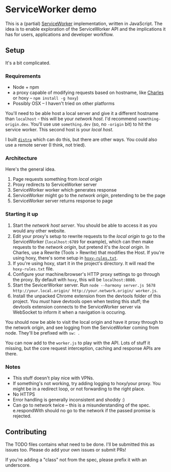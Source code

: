 # ServiceWorker demo

This is a (partial) [ServiceWorker](https://github.com/slightlyoff/ServiceWorker) implementation, written in JavaScript. The idea is to enable exploration of the ServiceWorker API and the implications it has for users, applications and developer workflow.

## Setup

It's a bit complicated.

### Requirements

- Node + npm
- a proxy capable of modifying requests based on hostname, like [Charles](http://www.charlesproxy.com/) or hoxy – `npm install -g hoxy`)
- Possibly OSX – I haven't tried on other platforms

You'll need to be able host a local server and give it a different hostname than `localhost` - this will be your *network host*. I'd recommend `something-origin.dev`. You'll use use `something.dev` (so, no `-origin` bit) to hit the service worker. This second host is your *local host*.

I built [`distra`](https://github.com/phuu/distra) which can do this, but there are other ways. You could also use a remote server (I think, not tried).

### Architecture

Here's the general idea.

1. Page requests something from *local origin*
2. Proxy redirects to ServiceWorker server
3. ServiceWorker worker which generates response
4. ServiceWorker might go to the *network origin*, pretending to be the page
5. ServiceWorker server returns response to page

### Starting it up

1. Start the *network host server*. You should be able to access it as you would any other website.
2. Edit your proxy's setup to rewrite requests to the *local origin* to go to the ServiceWorker (`localhost:6789` for example), which can then make requests to the *network origin*, but pretend it's the *local origin*. In Charles, use a Rewrite (Tools > Rewrite) that modifies the Host. If you're using hoxy, there's some setup in [`hoxy-rules.txt`](hoxy-rules.txt).
3. If you're using hoxy, start it in the project's directory. It will read the `hoxy-rules.txt` file.
4. Configure your machine/browser's HTTP proxy settings to go through the proxy. By default with `hoxy`, this will be `localhost:8080`.
5. Start the SevicerWorker server. Run `node --harmony server.js 5678 http://your.local.origin/ http://your.network.origin/ worker.js`.
6. Install the unpacked Chrome extension from the devtools folder of this project. You *must* have devtools open when testing this stuff; the devtools extension connects to the ServiceWorker server via WebSocket to inform it when a navigation is occuring.

You should now be able to visit the local origin and have it proxy through to the network origin, and see logging from the ServiceWorker coming from node. They'll be prefixed with `sw: `.

You can now add to the `worker.js` to play with the API. Lots of stuff it missing, but the core request interception, caching and response APIs are there.

### Notes

- This stuff doesn't play nice with VPNs.
- If something's not working, try adding logging to hoxy/your proxy. You might be in a redirect loop, or not forwarding to the right place.
- No HTTPS
- Error handling is generally inconsistent and shoddy :)
- Can go to network twice – this is a misunderstanding of the spec. e.respondWith should no go to the network if the passed promise is rejected.

## Contributing

The TODO files contains what need to be done. I'll be submitted this as issues too. Please do add your own issues or submit PRs!

If you're adding a "class" not from the spec, please prefix it with an underscore.
